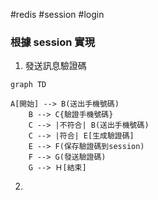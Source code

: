 #redis #session #login

### 根據 session 實現
1.  發送訊息驗證碼
```mermaid height=98,auto
graph TD 

A[開始] --> B(送出手機號碼)
    B --> C{驗證手機號碼}
    C --> |不符合| B(送出手機號碼)
    C --> |符合| E[生成驗證碼]
    E --> F(保存驗證碼到session)
    F --> G(發送驗證碼)
    G --> Ｈ[結束]

```
2.